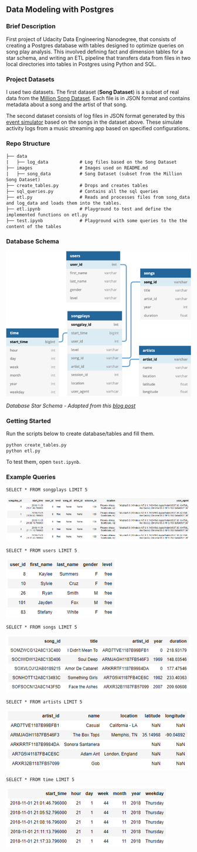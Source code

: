 ## **Data Modeling with Postgres**

### **Brief Description**
First project of Udacity Data Engineering Nanodegree, that consists of creating a Postgres database with tables designed to optimize queries on song play analysis. This involved defining fact and dimension tables for a star schema, and writing an ETL pipeline that transfers data from files in two local directories into tables in Postgres using Python and SQL.


### **Project Datasets**
I used two datasets. The first dataset (**Song Dataset**) is a subset of real data from the [Million Song Dataset](https://labrosa.ee.columbia.edu/millionsong/). Each file is in JSON format and contains metadata about a song and the artist of that song. 

The second dataset consists of log files in JSON format generated by this [event simulator](https://github.com/Interana/eventsim) based on the songs in the dataset above. These simulate activity logs from a music streaming app based on specified configurations.


### **Repo Structure**
    ├── data
    |   ├── log_data            # Log files based on the Song Dataset
    ├── images                  # Images used on README.md
    |   ├── song_data           # Song Dataset (subset from the Million Song Dataset) 
    ├── create_tables.py        # Drops and creates tables
    ├── sql_queries.py          # Contains all the sql queries
    ├── etl.py                  # Reads and processes files from song_data and log_data and loads them into the tables.
    ├── etl.ipynb               # Playground to test and define the implemented functions on etl.py
    ├── test.ipynb              # Playground with some queries to the the content of the tables

### **Database Schema**
![Star Schema](images/star_schema.png)

*Database Star Schema - Adapted from this [blog post](https://towardsdatascience.com/data-modeling-for-a-music-streaming-app-db46a4595e4e)*

### **Getting Started**

Run the scripts below to create database/tables and fill them.

    python create_tables.py
    python etl.py

To test them, open `test.ipynb`.

### **Example Queries**

    SELECT * FROM songplays LIMIT 5

![songplays query](images/songplays_query.PNG)

    SELECT * FROM users LIMIT 5

![users query](images/users_query.PNG)

    SELECT * FROM songs LIMIT 5

![songs query](images/songs_query.PNG)

    SELECT * FROM artists LIMIT 5

![artists query](images/artists_query.PNG)

    SELECT * FROM time LIMIT 5

![time query](images/time_query.PNG)
